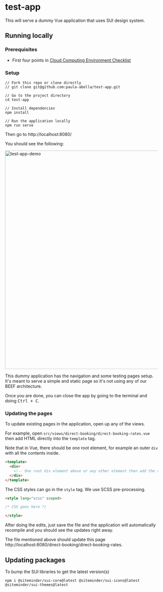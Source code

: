 # test-app

This will serve a dummy Vue application that uses SUI design system.

## Running locally

### Prerequisites
- First four points in [Cloud Computing Environment Checklist](https://siteminder.atlassian.net/wiki/spaces/eng/pages/602051554/Cloud+Computing+Environment+Checklist#CloudComputingEnvironmentChecklist-nvmandNodeJS)


### Setup
```
// Fork this repo or clone directly
// git clone git@github.com:paula-abella/test-app.git

// Go to the project directory
cd test-app

// Install dependencies
npm install

// Run the application locally
npm run serve
```

Then go to http://localhost:8080/

You should see the following:

<img width="720px" alt="test-app-demo" src="https://user-images.githubusercontent.com/84423488/174955650-633f1a29-56c1-489d-85c2-90c4e130f8ca.png">

This dummy application has the navigation and some testing pages setup.
It's meant to serve a simple and static page so it's not using any of our BEEF architecture.

Once you are done, you can close the app by going to the terminal and doing <kbd>Ctrl + C</kbd>.

### Updating the pages
To update existing pages in the application, open up any of the views.

For example, open `src/views/direct-booking/direct-booking-rates.vue` then add HTML directly into the `template` tag.

Note that in Vue, there should be one root element, for example an outer `div` with all the contents inside.

```html
<template>
  <div>
    <!-- One root div element above or any other element then add the rest of the elements here -->
  </div>
</template>
```

The CSS styles can go in the `style` tag. We use SCSS pre-processing.

```html
<style lang="scss" scoped>

/* CSS goes here */

</style>
```

After doing the edits, just save the file and the application will automatically recompile and you should see the updates right away.

The file mentioned above should update this page http://localhost:8080/direct-booking/direct-booking-rates.


## Updating packages
To bump the SUI libraries to get the latest version(s)

```
npm i @siteminder/sui-core@latest @siteminder/sui-icons@latest @siteminder/sui-themes@latest
```

